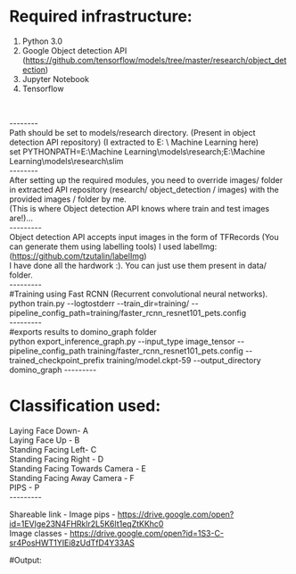# Required infrastructure: <br/>
1) Python 3.0<br/>
2) Google Object detection API (https://github.com/tensorflow/models/tree/master/research/object_detection) <br/>
3) Jupyter Notebook <br/>
4) Tensorflow <br/>
<br/>

-------- <br/> 
Path should be set to models/research directory. (Present in object detection API repository) (I extracted to E: \ Machine Learning here) <br/>
set PYTHONPATH=E:\Machine Learning\models\research;E:\Machine Learning\models\research\slim <br/>
-------- <br/>
After setting up the required modules, you need to override images/ folder in extracted API repository (research/ object_detection / images) with the provided images / folder by me. <br/>
(This is where Object detection API knows where train and test images are!)... <br/>
--------- <br/>
Object detection API accepts input images in the form of TFRecords (You can generate them using labelling tools)
I used labelImg: (https://github.com/tzutalin/labelImg) <br/>
I have done all the hardwork :). You can just use them present in data/ folder. <br/>
--------- <br/>
#Training using Fast RCNN (Recurrent convolutional neural networks). <br/>
python train.py --logtostderr --train_dir=training/ --pipeline_config_path=training/faster_rcnn_resnet101_pets.config
<br/>--------- <br/>
#exports results to domino_graph folder <br/>
python export_inference_graph.py --input_type image_tensor --pipeline_config_path training/faster_rcnn_resnet101_pets.config --trained_checkpoint_prefix training/model.ckpt-59 --output_directory domino_graph
--------- <br/>

# Classification used: <br/>
Laying Face Down- A <br/>
Laying Face Up - B<br/>
Standing Facing Left- C<br/>
Standing Facing Right - D<br/>
Standing Facing Towards Camera - E<br/>
Standing Facing Away Camera - F<br/>
PIPS - P<br/>
--------- <br/>

Shareable link - Image pips - https://drive.google.com/open?id=1EVlge23N4FHRklr2L5K6lt1eqZtKKhc0 <br/>
Image classes - https://drive.google.com/open?id=1S3-C-sr4PosHWT1YIEi8zUdTfD4Y33AS <br/>

#Output:
